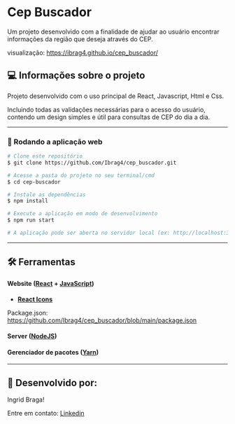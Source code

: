 # Cep Buscador

Um projeto desenvolvido com a finalidade de ajudar ao usuário encontrar informações da região que deseja através do CEP.


visualização: https://ibrag4.github.io/cep_buscador/



## 💻 Informações sobre o projeto

Projeto desenvolvido com o uso principal de React, Javascript, Html e Css. 

Incluindo todas as validações necessárias para o acesso do usuário, contendo um design simples e útil para consultas de CEP do dia a dia.

---

### 🧭 Rodando a aplicação web 

```bash
# Clone este repositório
$ git clone https://github.com/Ibrag4/cep_buscador.git

# Acesse a pasta do projeto no seu terminal/cmd
$ cd cep-buscador

# Instale as dependências
$ npm install

# Execute a aplicação em modo de desenvolvimento
$ npm run start

# A aplicação pode ser aberta no servidor local (ex: http://localhost:3000)
```
---

## 🛠 Ferramentas

#### **Website**  ([React](https://reactjs.org/)  +  [JavaScript](https://www.javascript.com/))

-   **[React Icons](https://react-icons.github.io/react-icons/)**

  
Package.json: https://github.com/Ibrag4/cep_buscador/blob/main/package.json

#### **Server**  ([NodeJS](https://nodejs.org/en/))

#### **Gerenciador de pacotes** ([Yarn](https://classic.yarnpkg.com/en/))

---

## 📝 Desenvolvido por:

Ingrid Braga!

Entre em contato:  [Linkedin](https://www.linkedin.com/in/ingrid-b-aa4995194/)


